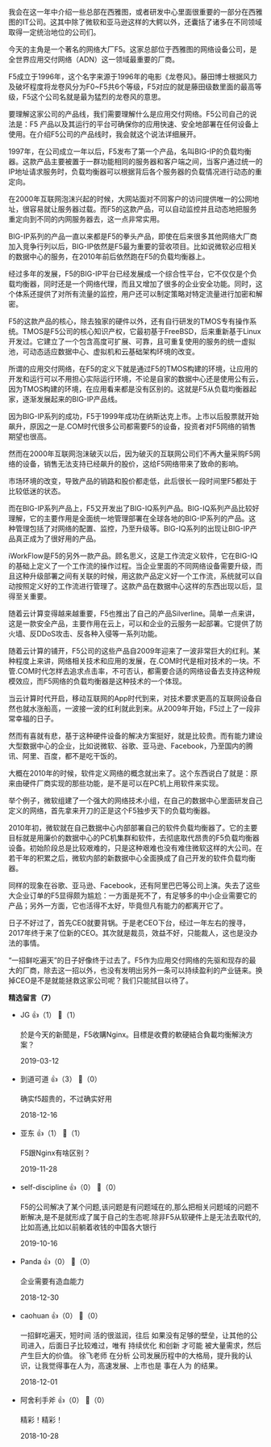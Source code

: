 我会在这一年中介绍一些总部在西雅图，或者研发中心里面很重要的一部分在西雅图的IT公司。这其中除了微软和亚马逊这样的大鳄以外，还囊括了诸多在不同领域取得一定统治地位的公司们。

今天的主角是一个著名的网络大厂F5。这家总部位于西雅图的网络设备公司，是全世界应用交付网络（ADN）这一领域最重要的厂商。

F5成立于1996年，这个名字来源于1996年的电影《龙卷风》。藤田博士根据风力及破坏程度将龙卷风分为F0~F5共6个等级，F5对应的就是藤田级数里面的最高等级，F5这个公司名就是最为猛烈的龙卷风的意思。

要理解这家公司的产品线，我们需要理解什么是应用交付网络。F5公司自己的说法是：F5 产品以及其运行的平台可确保你的应用快速、安全地部署在任何设备上使用。在介绍F5公司的产品线时，我会就这个说法详细展开。

1997年，在公司成立一年以后，F5发布了第一个产品，名叫BIG-IP的负载均衡器。这款产品主要被置于一群功能相同的服务器和客户端之间，当客户通过统一的IP地址请求服务时，负载均衡器可以根据背后各个服务器的负载情况进行动态的重定向。

在2000年互联网泡沫兴起的时候，大网站面对不同客户的访问提供唯一的公网地址，很容易就让服务器过载。而F5的这款产品，可以自动监控并且动态地把服务重定向到不同的内网服务器去，这一点非常实用。

BIG-IP系列的产品一直以来都是F5的拳头产品，即使在后来很多其他网络大厂商加入竞争行列以后，BIG-IP依然是F5最为重要的营收项目。比如说微软必应相关的数据中心的服务，在2010年前后依然跑在F5的负载均衡器上。

经过多年的发展，F5的BIG-IP平台已经发展成一个综合性平台，它不仅仅是个负载均衡器，同时还是一个网络代理，而且又增加了很多的企业安全功能。同时，这个体系还提供了对所有流量的监控，用户还可以制定策略对特定流量进行加密和解密。

F5的这款产品的核心，除去独家的硬件以外，还有自行研发的TMOS专有操作系统。TMOS是F5公司的核心知识产权，它最初基于FreeBSD，后来重新基于Linux开发过。它建立了一个包含高度可扩展、可靠，且可重复使用的服务的统一虚拟池，可动态适应数据中心、虚拟机和云基础架构环境的改变。

所谓的应用交付网络，在F5的定义下就是通过F5的TMOS构建的环境，让应用的开发和运行可以不用担心实际运行环境，不论是自家的数据中心还是使用公有云，因为TMOS构建的环境，在应用看来都是没有区别的。这就是F5从负载均衡器起家，逐渐发展起来的BIG-IP产品线。

因为BIG-IP系列的成功，F5于1999年成功在纳斯达克上市。上市以后股票就开始飙升，原因之一是.COM时代很多公司都需要F5的设备，投资者对F5网络的销售期望也很高。

然而在2000年互联网泡沫破灭以后，因为破灭的互联网公司们不再大量采购F5网络的设备，销售无法支持已经飙升的股价，这给F5网络带来了致命的影响。

市场环境的改变，导致产品的销路和股价都走低，此后很长一段时间里F5都处于比较低迷的状态。

而在BIG-IP系列产品上，F5又开发出了BIG-IQ系列产品。BIG-IQ系列产品比较好理解，它的主要作用是全面统一地管理部署在全球各地的BIG-IP系列的产品。这种管理包括了对网络的配置、监控，乃至升级等。BIG-IQ系列的出现让BIG-IP产品真正成为了很好用的产品。

iWorkFlow是F5的另外一款产品。顾名思义，这是工作流定义软件，它在BIG-IQ的基础上定义了一个工作流的操作过程。当企业里面的不同网络设备需要升级，而且这种升级部署之间有关联的时候，用这款产品定义好一个工作流，系统就可以自动按照定义好的工作流进行管理了。这款产品在数据中心这样的东西出现以后，显得至关重要。

随着云计算变得越来越重要，F5也推出了自己的产品Silverline。简单一点来讲，这是一款安全产品，主要作用在云上，可以和企业的云服务一起部署。它提供了防火墙、反DDoS攻击、反各种入侵等一系列功能。

随着云计算的铺开，F5公司的这些产品自2009年迎来了一波非常巨大的红利。某种程度上来讲，网络相关技术和应用的发展，在.COM时代是相对技术的一块。不管.COM时代怎样去追求点击率，不可否认，都需要合适的网络设备去支持这种规模效应，而F5网络的负载均衡器是这种技术的一个体现。

当云计算时代开启，移动互联网的App时代到来，对技术要求更高的互联网设备自然也就水涨船高，一波接一波的红利就此到来。从2009年开始，F5过上了一段非常幸福的日子。

然而有喜就有悲，基于这种硬件设备的解决方案挺好，就是比较贵。而有能力建设大型数据中心的企业，比如说微软、谷歌、亚马逊、Facebook，乃至国内的腾讯、阿里、百度，都不是吃干饭的。

大概在2010年的时候，软件定义网络的概念就出来了。这个东西说白了就是：原来由硬件厂商实现的那些功能，是不是可以在PC机上用软件来实现。

举个例子，微软组建了一个强大的网络技术小组，在自己的数据中心里面研发自己定义的网络，首先拿来开刀的正是这个F5独步天下的负载均衡器。

2010年初，微软就在自己数据中心内部部署自己的软件负载均衡器了。它的主要目标就是用廉价的数据中心的PC机集群和软件，去彻底取代昂贵的F5负载均衡器设备。初始阶段总是比较艰难的，只是这种艰难也没有难住微软这样的大公司。在若干年的积累之后，微软内部的新数据中心全面换成了自己开发的软件负载均衡器。

同样的现象在谷歌、亚马逊、Facebook，还有阿里巴巴等公司上演。失去了这些大企业订单的F5显得颇为尴尬：一方面是死不了，有足够多的中小企业需要它的产品；另外一方面，它也活得不太好，毕竟但凡有能力的都离开它了。

日子不好过了，首先CEO就要背锅。于是老CEO下台，经过一年左右的搜寻，2017年终于来了位新的CEO。其次就是裁员，效益不好，只能裁人，这也是没办法的事情。

“一招鲜吃遍天”的日子好像终于过去了。F5作为应用交付网络的先驱和现存的最大的厂商，除去这一招以外，也没有发明出另外一条可以持续盈利的产业链来。换掉CEO是不是就能拯救这家公司呢？我们只能拭目以待了。
<div><strong>精选留言（7）</strong></div><ul>
<li><span>JG</span> 👍（1） 💬（1）<p>於是今天的新聞是，F5收購Nginx。目標是收費的軟硬結合負載均衡解決方案？</p>2019-03-12</li><br/><li><span>到道可道</span> 👍（3） 💬（0）<p>确实f5超贵的，不过确实好用</p>2018-12-16</li><br/><li><span>亚东</span> 👍（1） 💬（1）<p>F5跟Nginx有啥区别？</p>2019-11-28</li><br/><li><span>self-discipline</span> 👍（0） 💬（0）<p>F5的公司解决了某个问题,该问题是有问题域在的,那么把相关问题域的问题不断解决,是不是就形成了属于自己的生态呢.除非F5从软硬件上是无法去取代的,比如高通,比如以前躺着收钱的中国各大银行</p>2019-10-16</li><br/><li><span>Panda</span> 👍（0） 💬（0）<p>企业需要有造血能力</p>2018-12-30</li><br/><li><span>caohuan</span> 👍（0） 💬（0）<p>一招鲜吃遍天，短时间 活的很滋润，往后 如果没有足够的壁垒，让其他的公司进入，后面日子比较难过，唯有 持续优化 和创新 才可能 被大量需求，然后产生巨大的价值。
徐飞老师 在分析 公司发展历程中的大格局，提升我的认识，让我觉得事在人为，高速发展、上市也是 事在人为 的结果。</p>2018-12-01</li><br/><li><span>阿舍利手斧</span> 👍（0） 💬（0）<p>精彩！精彩！</p>2018-10-28</li><br/>
</ul>